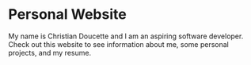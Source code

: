 # Personal Website
My name is Christian Doucette and I am an aspiring software developer. Check out this website to see information about me, some personal projects, and my resume. 
